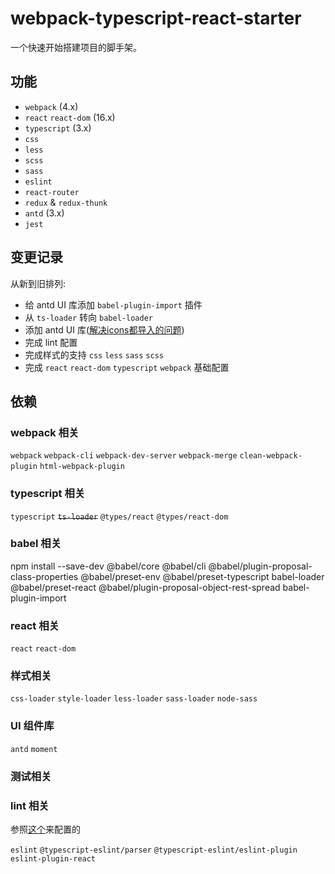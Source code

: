 # webpack-typescript-react-starter

一个快速开始搭建项目的脚手架。

## 功能
- `webpack` (4.x)
- `react` `react-dom` (16.x) 
- `typescript` (3.x)
- `css` 
- `less`
- `scss`
- `sass`
- `eslint`
- `react-router`
- `redux` & `redux-thunk`
- `antd` (3.x)
- `jest`


## 变更记录

从新到旧排列:
- 给 antd UI 库添加 `babel-plugin-import` 插件
- 从 `ts-loader` 转向 `babel-loader`
- 添加 antd UI 库([解决icons都导入的问题](https://github.com/ant-design/babel-plugin-import/issues/352#issuecomment-549652348))
- 完成 lint 配置
- 完成样式的支持 `css` `less` `sass` `scss`
- 完成 `react` `react-dom` `typescript` `webpack` 基础配置



## 依赖

### webpack 相关

`webpack` `webpack-cli` `webpack-dev-server` `webpack-merge` `clean-webpack-plugin` `html-webpack-plugin`

### typescript 相关

`typescript` <del>`ts-loader`</del> `@types/react` `@types/react-dom`

### babel 相关

npm install --save-dev @babel/core @babel/cli @babel/plugin-proposal-class-properties @babel/preset-env @babel/preset-typescript babel-loader @babel/preset-react @babel/plugin-proposal-object-rest-spread babel-plugin-import


### react 相关

`react` `react-dom`

### 样式相关

`css-loader` `style-loader` `less-loader` `sass-loader` `node-sass`

### UI 组件库

`antd` `moment`

### 测试相关

### lint 相关

参照[这个](https://www.robertcooper.me/using-eslint-and-prettier-in-a-typescript-project)来配置的

`eslint` `@typescript-eslint/parser` `@typescript-eslint/eslint-plugin` `eslint-plugin-react`
